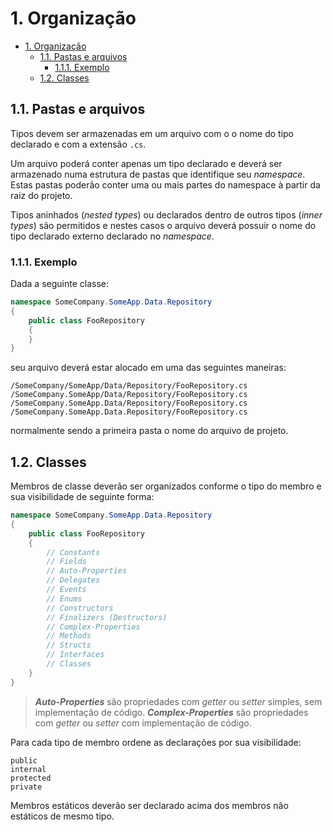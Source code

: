 # 1. Organização

<!-- TOC -->

- [1. Organização](#1-organização)
    - [1.1. Pastas e arquivos](#11-pastas-e-arquivos)
        - [1.1.1. Exemplo](#111-exemplo)
    - [1.2. Classes](#12-classes)

<!-- /TOC -->

## 1.1. Pastas e arquivos

Tipos devem ser armazenadas em um arquivo com o o nome do tipo declarado e com a extensão `.cs`.

Um arquivo poderá conter apenas um tipo declarado e deverá ser armazenado numa estrutura de pastas que identifique seu _namespace_. Estas pastas poderão conter uma ou mais partes do namespace à partir da raiz do projeto.

Tipos aninhados (_nested types_) ou declarados dentro de outros tipos (_inner types_) são permitidos e nestes casos o arquivo deverá possuir o nome do tipo declarado externo declarado no _namespace_.

### 1.1.1. Exemplo

Dada a seguinte classe:

```C#
namespace SomeCompany.SomeApp.Data.Repository
{
    public class FooRepository
    {
    }
}
```

seu arquivo deverá estar alocado em uma das seguintes maneiras:

```Plain
/SomeCompany/SomeApp/Data/Repository/FooRepository.cs
/SomeCompany.SomeApp/Data/Repository/FooRepository.cs
/SomeCompany.SomeApp.Data/Repository/FooRepository.cs
/SomeCompany.SomeApp.Data.Repository/FooRepository.cs
```

normalmente sendo a primeira pasta o nome do arquivo de projeto.

## 1.2. Classes

Membros de classe deverão ser organizados conforme o tipo do membro e sua visibilidade de seguinte forma:

```C#
namespace SomeCompany.SomeApp.Data.Repository
{
    public class FooRepository
    {
        // Constants
        // Fields
        // Auto-Properties
        // Delegates
        // Events
        // Enums
        // Constructors
        // Finalizers (Destructors)
        // Complex-Properties
        // Methods
        // Structs
        // Interfaces
        // Classes
    }
}
```

> ___Auto-Properties___ são propriedades com _getter_ ou _setter_ simples, sem implementação de código. ___Complex-Properties___ são propriedades com _getter_ ou _setter_ com implementação de código.

Para cada tipo de membro ordene as declarações por sua visibilidade:

```Plain
public
internal
protected
private
```

Membros estáticos deverão ser declarado acima dos membros não estáticos de mesmo tipo.
